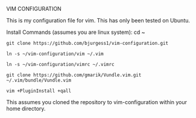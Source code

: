 VIM CONFIGURATION

This is my configuration file for vim. This has only been tested on Ubuntu.

Install Commands (assumes you are linux system):
    cd ~

    git clone https://github.com/bjurgess1/vim-configuration.git
    
    ln -s ~/vim-configuration/vim ~/.vim

    ln -s ~/vim-configuration/vimrc ~/.vimrc
    
    git clone https://github.com/gmarik/Vundle.vim.git ~/.vim/bundle/Vundle.vim
    
    vim +PluginInstall +qall


This assumes you cloned the repository to vim-configuration within your
home directory.
